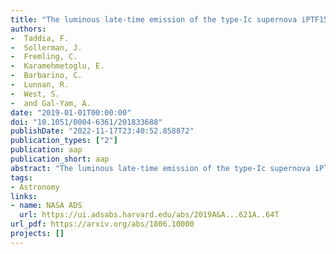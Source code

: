 ```yaml
---
title: "The luminous late-time emission of the type-Ic supernova iPTF15dtg - evidence for powering from a magnetar?"
authors:
-  Taddia, F.
-  Sollerman, J.
-  Fremling, C.
-  Karamehmetoglu, E.
-  Barbarino, C.
-  Lunnan, R.
-  West, S.
-  and Gal-Yam, A.
date: "2019-01-01T00:00:00"
doi: "10.1051/0004-6361/201833688"
publishDate: "2022-11-17T23:40:52.858872"
publication_types: ["2"]
publication: aap
publication_short: aap
abstract: "The luminous late-time emission of the type-Ic supernova iPTF15dtg - evidence for powering from a magnetar?"
tags:
- Astronomy
links:
- name: NASA ADS
  url: https://ui.adsabs.harvard.edu/abs/2019A&A...621A..64T
url_pdf: https://arxiv.org/abs/1806.10000
projects: []
---
```

